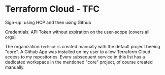 # Terraform Cloud - TFC

Sign-up: using HCP and then using Github

Credentials: API Token without expiration on the user-scope (covers all orgs)

The organization `technat` is created manually with the default project beeing "core". A Github App was installed on my user to allow Terraform Cloud access to my repositories. Every subsequent service in this list has a dedicated workspace in the mentioned "core" project, of course created manually.